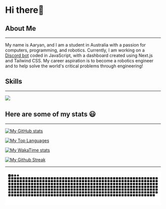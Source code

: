 # Hi there👋
## About Me
---
My name is Aaryan, and I am a student in Australia with a passion for computers, programming, and robotics. Currently, I am working on a [Discord bot](https://github.com/Aaryan-N/Fira) coded in JavaScript, with a dashboard created using Next.js and Tailwind CSS. My career aspiration is to become a robotics engineer and to help solve the world's critical problems through engineering!

## Skills 
---
[![](https://skillicons.dev/icons?i=js,html,css,cloudflare,discord,bots,discordjs,docker,express,github,githubactions,gradle,gmail,java,md,mongodb,nodejs,npm,react,tailwind,vite,webstorm&theme=dark)](https://skillicons.dev)

## Here are some of my stats 😃 
---
[![My GitHub stats](https://github-readme-stats-ebon-delta.vercel.app/api?username=Aaryan-N&show_icons=true&theme=cobalt&layout=compact)](https://github.com/anuraghazra/github-readme-stats)

[![My Top Languages](https://github-readme-stats.vercel.app/api/top-langs?username=Aaryan-N&exclude_repo=Fira_Website&theme=cobalt&layout=compact)](https://github.com/anuraghazra/github-readme-stats)

[![My WakaTime stats](https://github-readme-stats.vercel.app/api/wakatime?username=Aaryan_N&theme=cobalt)](https://github.com/anuraghazra/github-readme-stats)

[![My Github Streak](https://streak-stats.demolab.com/?user=Aaryan-N&theme=cobalt)](https://git.io/streak-stats)

--- 

![Github Snake](https://raw.githubusercontent.com/Aaryan-N/Aaryan-N/output/github-contribution-grid-snake-dark.svg)


